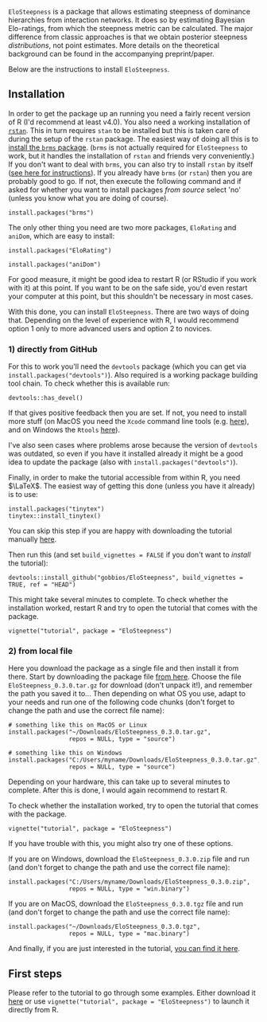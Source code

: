 
`EloSteepness` is a package that allows estimating steepness of dominance hierarchies from interaction networks.
It does so by estimating Bayesian Elo-ratings, from which the steepness metric can be calculated.
The major difference from classic approaches is that we obtain posterior steepness *distributions*, not point estimates.
More details on the theoretical background can be found in the accompanying preprint/paper.

Below are the instructions to install `EloSteepness`.

## Installation

In order to get the package up an running you need a fairly recent version of R (I'd recommend at least v4.0).
You also need a working installation of [`rstan`](https://mc-stan.org/).
This in turn requires `stan` to be installed but this is taken care of during the setup of the `rstan` package.
The easiest way of doing all this is to [install the `brms` package](https://github.com/paul-buerkner/brms#how-do-i-install-brms). (`brms` is not actually required for `EloSteepness` to work, but it handles the installation of `rstan` and friends very conveniently.)
If you don't want to deal with `brms`, you can also try to install `rstan` by itself ([see here for instructions](https://github.com/stan-dev/rstan/wiki/RStan-Getting-Started)).
If you already have `brms` (or `rstan`) then you are probably good to go.
If not, then execute the following command and if asked for whether you want to install packages *from source* select 'no' (unless you know what you are doing of course).

`install.packages("brms")`

The only other thing you need are two more packages, `EloRating` and `aniDom`, which are easy to install:

`install.packages("EloRating")`

`install.packages("aniDom")`

For good measure, it might be good idea to restart R (or RStudio if you work with it) at this point. 
If you want to be on the safe side, you'd even restart your computer at this point, but this shouldn't be necessary in most cases.

With this done, you can install `EloSteepness`. 
There are two ways of doing that.
Depending on the level of experience with R, I would recommend option 1 only to more advanced users and option 2 to novices.

### 1) directly from GitHub

For this to work you'll need the `devtools` package (which you can get via `install.packages("devtools")`).
Also required is a working package building tool chain.
To check whether this is available run:

```
devtools::has_devel()
```

If that gives positive feedback then you are set.
If not, you need to install more stuff (on MacOS you need the `Xcode` command line tools (e.g. [here](https://mac.install.guide/commandlinetools/4.html)), and on Windows the `Rtools` [here](https://cran.r-project.org/bin/windows/Rtools/rtools40.html)).

I've also seen cases where problems arose because the version of `devtools` was outdated, so even if you have it installed already it might be a good idea to update the package (also with `install.packages("devtools")`).

Finally, in order to make the tutorial accessible from within R, you need $\LaTeX$.
The easiest way of getting this done (unless you have it already) is to use:

```
install.packages("tinytex")
tinytex::install_tinytex()
```

You can skip this step if you are happy with downloading the tutorial manually [here](https://github.com/gobbios/EloSteepness/blob/main/vignettes/pdf_files/tutorial.pdf).

Then run this (and set `build_vignettes = FALSE` if you don't want to *install* the tutorial):

```
devtools::install_github("gobbios/EloSteepness", build_vignettes = TRUE, ref = "HEAD")
```

This might take several minutes to complete.
To check whether the installation worked, restart R and try to open the tutorial that comes with the package.

```
vignette("tutorial", package = "EloSteepness")
```


### 2) from local file

Here you download the package as a single file and then install it from there. 
Start by downloading the package file [from here](https://github.com/gobbios/EloSteepness/releases/latest).
Choose the file `EloSteepness_0.3.0.tar.gz` for download (don't unpack it!), and remember the path you saved it to...
Then depending on what OS you use, adapt to your needs and run one of the following code chunks (don't forget to change the path and use the correct file name):

```
# something like this on MacOS or Linux
install.packages("~/Downloads/EloSteepness_0.3.0.tar.gz",  
                 repos = NULL, type = "source")
```

```
# something like this on Windows
install.packages("C:/Users/myname/Downloads/EloSteepness_0.3.0.tar.gz",  
                 repos = NULL, type = "source")
```

Depending on your hardware, this can take up to several minutes to complete.
After this is done, I would again recommend to restart R.

To check whether the installation worked, try to open the tutorial that comes with the package.

```
vignette("tutorial", package = "EloSteepness")
```


If you have trouble with this, you might also try one of these options.

If you are on Windows, download the `EloSteepness_0.3.0.zip` file and run (and don't forget to change the path and use the correct file name):

```
install.packages("C:/Users/myname/Downloads/EloSteepness_0.3.0.zip", 
                 repos = NULL, type = "win.binary")
```

If you are on MacOS, download the `EloSteepness_0.3.0.tgz` file and run (and don't forget to change the path and use the correct file name):

```
install.packages("~/Downloads/EloSteepness_0.3.0.tgz", 
                 repos = NULL, type = "mac.binary")
```

And finally, if you are just interested in the tutorial, [you can find it here](https://github.com/gobbios/EloSteepness/blob/main/vignettes/pdf_files/tutorial.pdf).


## First steps

Please refer to the tutorial to go through some examples.
Either download it [here](https://github.com/gobbios/EloSteepness/blob/main/vignettes/pdf_files/tutorial.pdf) or use `vignette("tutorial", package = "EloSteepness")` to launch it directly from R.


